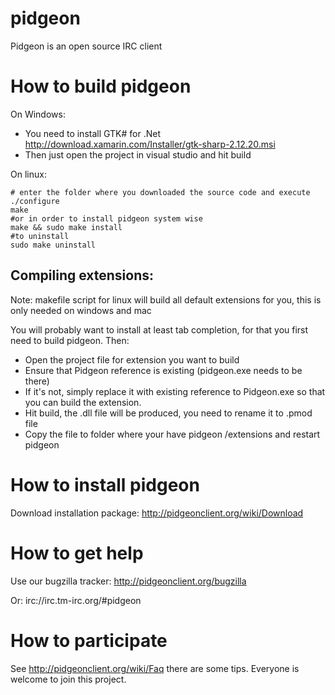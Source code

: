 pidgeon
=======

Pidgeon is an open source IRC client

How to build pidgeon
=====================

On Windows:
 - You need to install GTK# for .Net http://download.xamarin.com/Installer/gtk-sharp-2.12.20.msi
 - Then just open the project in visual studio and hit build

On linux:
```
# enter the folder where you downloaded the source code and execute
./configure
make
#or in order to install pidgeon system wise
make && sudo make install
#to uninstall
sudo make uninstall
```

Compiling extensions:
----------------------

Note: makefile script for linux will build all default extensions for you, this is only needed on windows and mac

You will probably want to install at least tab completion, for that you first need to build pidgeon. Then:

* Open the project file for extension you want to build
* Ensure that Pidgeon reference is existing (pidgeon.exe needs to be there)
* If it's not, simply replace it with existing reference to Pidgeon.exe so that you can build the extension.
* Hit build, the .dll file will be produced, you need to rename it to .pmod file
* Copy the file to folder where your have pidgeon /extensions and restart pidgeon

How to install pidgeon
=======================
Download installation package: http://pidgeonclient.org/wiki/Download

How to get help
================
Use our bugzilla tracker: http://pidgeonclient.org/bugzilla

Or: irc://irc.tm-irc.org/#pidgeon

How to participate
====================
See http://pidgeonclient.org/wiki/Faq there are some tips. Everyone is welcome to join this project.
